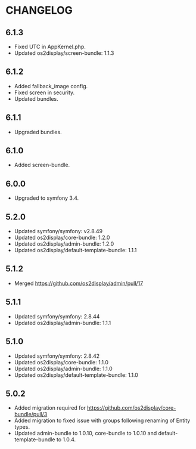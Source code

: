 # CHANGELOG

## 6.1.3

* Fixed UTC in AppKernel.php.
* Updated os2display/screen-bundle: 1.1.3

## 6.1.2

* Added fallback_image config.
* Fixed screen in security.
* Updated bundles.

## 6.1.1

* Upgraded bundles.

## 6.1.0

* Added screen-bundle.

## 6.0.0

* Upgraded to symfony 3.4.

## 5.2.0

* Updated symfony/symfony: v2.8.49
* Updated os2display/core-bundle: 1.2.0
* Updated os2display/admin-bundle: 1.2.0
* Updated os2display/default-template-bundle: 1.1.1

## 5.1.2

* Merged https://github.com/os2display/admin/pull/17

## 5.1.1

* Updated symfony/symfony: 2.8.44
* Updated os2display/admin-bundle: 1.1.1

## 5.1.0

* Updated symfony/symfony: 2.8.42
* Updated os2display/core-bundle: 1.1.0
* Updated os2display/admin-bundle: 1.1.0
* Updated os2display/default-template-bundle: 1.1.0

## 5.0.2

* Added migration required for https://github.com/os2display/core-bundle/pull/3
* Added migration to fixed issue with groups following renaming of Entity types.
* Updated admin-bundle to 1.0.10, core-bundle to 1.0.10 and default-template-bundle to 1.0.4.
